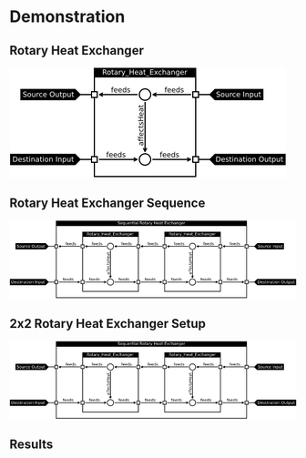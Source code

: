 # Demonstration

## Rotary Heat Exchanger

![Rotary Heat Exchanger](figs/demo_rhx.png)

## Rotary Heat Exchanger Sequence

![Rotary Heat Exchanger Sequence](figs/demo_seq_rhx.png)

## 2x2 Rotary Heat Exchanger Setup

![2x2 Rotary Heat Exchanger Setup](figs/demo_seq_rhx.png)

## Results



